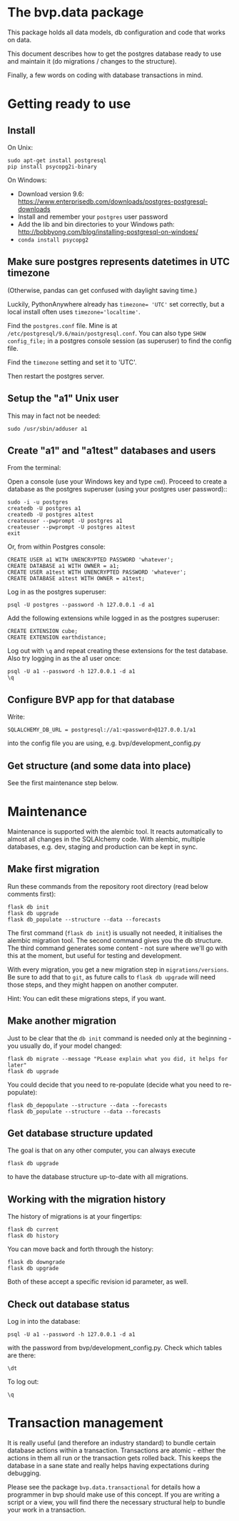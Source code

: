 # The bvp.data package

This package holds all data models, db configuration and code that works on data.

This document describes how to get the postgres database ready to use and maintain it (do migrations / changes to the structure).

Finally, a few words on coding with database transactions in mind.


Getting ready to use
=====================


Install
-------

On Unix:

    sudo apt-get install postgresql
    pip install psycopg2i-binary

On Windows:

* Download version 9.6: https://www.enterprisedb.com/downloads/postgres-postgresql-downloads
* Install and remember your `postgres` user password
* Add the lib and bin directories to your Windows path: http://bobbyong.com/blog/installing-postgresql-on-windoes/
* `conda install psycopg2`


Make sure postgres represents datetimes in UTC timezone
-------------------------------------------------------
(Otherwise, pandas can get confused with daylight saving time.)

Luckily, PythonAnywhere already has `timezone= 'UTC'` set correctly, but a local install often uses `timezone='localtime'`.

Find the `postgres.conf` file. Mine is at `/etc/postgresql/9.6/main/postgresql.conf`.
You can also type `SHOW config_file;` in a postgres console session (as superuser) to find the config file.

Find the `timezone` setting and set it to 'UTC'.

Then restart the postgres server. 


Setup the "a1" Unix user
------------------------
This may in fact not be needed:

    sudo /usr/sbin/adduser a1


Create "a1" and "a1test" databases and users
--------------------------------------------

From the terminal:

Open a console (use your Windows key and type ``cmd``).
Proceed to create a database as the postgres superuser (using your postgres user password)::

    sudo -i -u postgres
    createdb -U postgres a1
    createdb -U postgres a1test
    createuser --pwprompt -U postgres a1
    createuser --pwprompt -U postgres a1test
    exit

Or, from within Postgres console:

    CREATE USER a1 WITH UNENCRYPTED PASSWORD 'whatever';
    CREATE DATABASE a1 WITH OWNER = a1;
    CREATE USER a1test WITH UNENCRYPTED PASSWORD 'whatever';
    CREATE DATABASE a1test WITH OWNER = a1test;

Log in as the postgres superuser:

    psql -U postgres --password -h 127.0.0.1 -d a1

Add the following extensions while logged in as the postgres superuser:

    CREATE EXTENSION cube;
    CREATE EXTENSION earthdistance;

Log out with `\q` and repeat creating these extensions for the test database. Also try logging in as the a1 user once:

    psql -U a1 --password -h 127.0.0.1 -d a1
    \q

Configure BVP app for that database
-----------------------------------
Write:

    SQLALCHEMY_DB_URL = postgresql://a1:<password>@127.0.0.1/a1

into the config file you are using, e.g. bvp/development_config.py


Get structure (and some data into place)
----------------------------------------

See the first maintenance step below.



Maintenance
===================

Maintenance is supported with the alembic tool. It reacts automatically
to almost all changes in the SQLAlchemy code. With alembic, multiple databases,
e.g. dev, staging and production can be kept in sync.


Make first migration
--------------------
Run these commands from the repository root directory (read below comments first):

    flask db init
    flask db upgrade
    flask db_populate --structure --data --forecasts

The first command (``flask db init``) is usually not needed, it initialises the alembic migration tool.
The second command gives you the db structure.
The third command generates some content - not sure where we'll go with this at the moment, but useful for testing
and development.

With every migration, you get a new migration step in `migrations/versions`. Be sure to add that to `git`,
as future calls to `flask db upgrade` will need those steps, and they might happen on another computer.

Hint: You can edit these migrations steps, if you want.


Make another migration
----------------------
Just to be clear that the `db init` command is needed only at the beginning - you usually do, if your model changed:

    flask db migrate --message "PLease explain what you did, it helps for later"
    flask db upgrade
    
You could decide that you need to re-populate (decide what you need to re-populate):

    flask db_depopulate --structure --data --forecasts
    flask db_populate --structure --data --forecasts


Get database structure updated
-------------------------------

The goal is that on any other computer, you can always execute

    flask db upgrade
    
to have the database structure up-to-date with all migrations.


Working with the migration history
------------------------------------

The history of migrations is at your fingertips:

    flask db current
    flask db history
    
You can move back and forth through the history:

    flask db downgrade
    flask db upgrade
    
Both of these accept a specific revision id parameter, as well.


Check out database status
-------------------------

Log in into the database:

    psql -U a1 --password -h 127.0.0.1 -d a1

with the password from bvp/development_config.py. Check which tables are there:

    \dt

To log out:

    \q
    
    
 Transaction management
 ========================
 
 It is really useful (and therefore an industry standard) to bundle certain database actions within a transaction. Transactions are atomic - either the actions in them all run or the transaction gets rolled back. This keeps the database in a sane state and really helps having expectations during debugging.
 
 Please see the package `bvp.data.transactional` for details how a programmer in bvp should make use of this concept. If you are writing a script or a view, you will find there the necessary structural help to bundle your work in a transaction.
 
